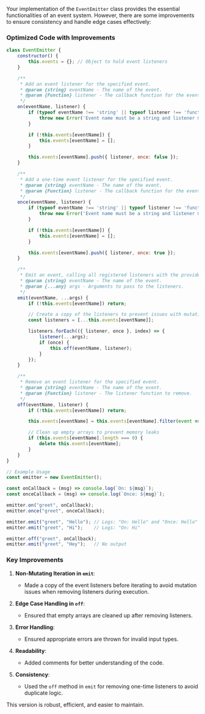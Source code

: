 Your implementation of the `EventEmitter` class provides the essential functionalities of an event system. However, there are some improvements to ensure consistency and handle edge cases effectively:

### Optimized Code with Improvements

```javascript
class EventEmitter {
    constructor() {
        this.events = {}; // Object to hold event listeners
    }

    /**
     * Add an event listener for the specified event.
     * @param {string} eventName - The name of the event.
     * @param {Function} listener - The callback function for the event.
     */
    on(eventName, listener) {
        if (typeof eventName !== 'string' || typeof listener !== 'function') {
            throw new Error('Event name must be a string and listener must be a function');
        }

        if (!this.events[eventName]) {
            this.events[eventName] = [];
        }

        this.events[eventName].push({ listener, once: false });
    }

    /**
     * Add a one-time event listener for the specified event.
     * @param {string} eventName - The name of the event.
     * @param {Function} listener - The callback function for the event.
     */
    once(eventName, listener) {
        if (typeof eventName !== 'string' || typeof listener !== 'function') {
            throw new Error('Event name must be a string and listener must be a function');
        }

        if (!this.events[eventName]) {
            this.events[eventName] = [];
        }

        this.events[eventName].push({ listener, once: true });
    }

    /**
     * Emit an event, calling all registered listeners with the provided arguments.
     * @param {string} eventName - The name of the event.
     * @param {...any} args - Arguments to pass to the listeners.
     */
    emit(eventName, ...args) {
        if (!this.events[eventName]) return;

        // Create a copy of the listeners to prevent issues with mutation during iteration
        const listeners = [...this.events[eventName]];

        listeners.forEach(({ listener, once }, index) => {
            listener(...args);
            if (once) {
                this.off(eventName, listener);
            }
        });
    }

    /**
     * Remove an event listener for the specified event.
     * @param {string} eventName - The name of the event.
     * @param {Function} listener - The listener function to remove.
     */
    off(eventName, listener) {
        if (!this.events[eventName]) return;

        this.events[eventName] = this.events[eventName].filter(event => event.listener !== listener);

        // Clean up empty arrays to prevent memory leaks
        if (this.events[eventName].length === 0) {
            delete this.events[eventName];
        }
    }
}

// Example Usage
const emitter = new EventEmitter();

const onCallback = (msg) => console.log(`On: ${msg}`);
const onceCallback = (msg) => console.log(`Once: ${msg}`);

emitter.on("greet", onCallback);
emitter.once("greet", onceCallback);

emitter.emit("greet", "Hello"); // Logs: "On: Hello" and "Once: Hello"
emitter.emit("greet", "Hi");    // Logs: "On: Hi"

emitter.off("greet", onCallback);
emitter.emit("greet", "Hey");   // No output
```

### Key Improvements
1. **Non-Mutating Iteration in `emit`**:
   - Made a copy of the event listeners before iterating to avoid mutation issues when removing listeners during execution.

2. **Edge Case Handling in `off`**:
   - Ensured that empty arrays are cleaned up after removing listeners.

3. **Error Handling**:
   - Ensured appropriate errors are thrown for invalid input types.

4. **Readability**:
   - Added comments for better understanding of the code.

5. **Consistency**:
   - Used the `off` method in `emit` for removing one-time listeners to avoid duplicate logic. 

This version is robust, efficient, and easier to maintain.